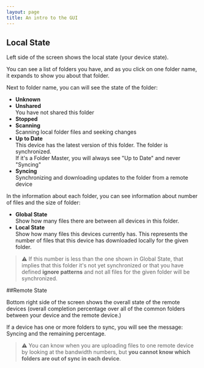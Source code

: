 ```yaml
---
layout: page
title: An intro to the GUI
---
```


## Local State

Left side of the screen shows the local state (your device state). 

You can see a list of folders you have, and as you click on one folder name, it expands to show you about that folder.

Next to folder name, you can will see the state of the folder:  
 - **Unknown**  
 - **Unshared**  
You have not shared this folder  
 - **Stopped**  
 - **Scanning**  
    Scanning local folder files and seeking changes  
 - **Up to Date**  
    This device has the latest version of this folder. The folder is synchronized.  
    If it's a Folder Master, you will always see "Up to Date" and never "Syncing"  
 - **Syncing**  
    Synchronizing and downloading updates to the folder from a remote device  

In the information about each folder, you can see information about number of files and the size of folder:  
 - **Global State**  
    Show how many files there are between all devices in this folder.  
 - **Local State**  
    Show how many files this devices currently has. This represents the number of files that this device has downloaded locally for the given folder.  

> :warning: If this number is less than the one shown in Global State, that implies that this folder it's not yet synchronized or that you have defined **ignore patterns** and not all files for the given folder will be synchronized.

##Remote State

Bottom right side of the screen shows the overall state of the remote devices (overall completion percentage over all of the common folders between your device and the remote device.)

If a device has one or more folders to sync, you will see the message: Syncing and the remaining percentage.

> :warning: You can know when you are uploading files to one remote device by looking at the bandwidth numbers, but **you cannot know which folders are out of sync in each device**.
